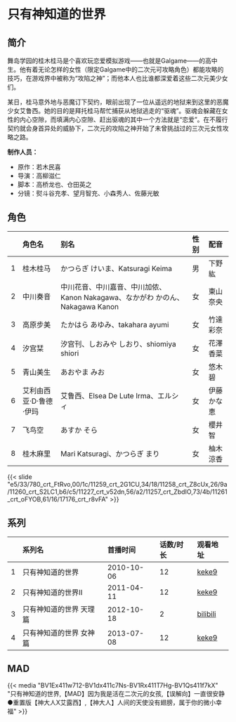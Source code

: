 # 只有神知道的世界


## 简介

舞岛学园的桂木桂马是个喜欢玩恋爱模拟游戏——也就是Galgame——的高中生。他有着无论怎样的女性（限定Galgame中的二次元可攻略角色）都能攻略的技巧，在游戏界中被称为“攻陷之神”；而他本人也比谁都深爱着这些二次元美少女们。

某日，桂马意外地与恶魔订下契约，眼前出现了一位从遥远的地狱来到这里的恶魔少女艾鲁西。她的目的是拜托桂马帮忙捕获从地狱逃走的“驱魂”。驱魂会躲藏在女性的内心空隙，而填满内心空隙、赶出驱魂的其中一个方法就是“恋爱”。在不履行契约就会身首异处的威胁下，二次元的攻陷之神开始了未曾挑战过的三次元女性攻略之路。

**制作人员：**
- 原作：若木民喜
- 导演：高柳滋仁
- 脚本：高桥龙也、仓田英之
- 分镜：熨斗谷充孝、望月智充、小森秀人、佐藤光敏

## 角色

|     |   角色名   |   别名  | 性别 |  配音  |
|:--- |:------  |:----      |:---  |:--   |
| 1 | 桂木桂马 | かつらぎ けいま、Katsuragi Keima | 男 | 下野紘 |
| 2 | 中川奏音 | 中川花音、中川嘉音、中川加侬、Kanon Nakagawa、なかがわ かのん、Nakagawa Kanon | 女 | 東山奈央 |
| 3 | 高原步美 | たかはら あゆみ、takahara ayumi | 女 | 竹達彩奈 |
| 4 | 汐宫栞 | 汐宫刊、しおみや しおり、shiomiya shiori | 女 | 花澤香菜 |
| 5 | 青山美生 | あおやま みお | 女 | 悠木碧 |
| 6 | 艾利由西亚·D·鲁德·伊玛 | 艾鲁西、Elsea De Lute Irma、エルシィ | 女 | 伊藤かな恵 |
| 7 | 飞鸟空 | あすか そら | 女 | 櫻井智 |
| 8 | 桂木麻里 | Mari Katsuragi、かつらぎ まり | 女 | 柚木涼香 |

{{< slide "e5/33/780_crt_FtRvo,00/1c/11259_crt_2G1CU,34/18/11258_crt_Z8cUx,26/9a/11260_crt_S2LC1,b6/c5/11227_crt_v52dn,56/a2/11257_crt_ZbdIO,73/4b/11261_crt_oFYOB,61/16/17176_crt_r8vFA" >}}

## 系列

|     | 系列名          | 首播时间       | 话数/时长 | 观看地址                                                     |
| :-- | :----------- | :--------- | :---- | :------------------------------------------------------- |
| 1   | 只有神知道的世界     | 2010-10-06 | 12    | [keke9](https://www.keke9.app/play/22423-4-169243.html)  |
| 2   | 只有神知道的世界II   | 2011-04-11 | 12    | [keke9](https://www.keke9.app/play/22422-4-169231.html)  |
| 3   | 只有神知道的世界 天理篇 | 2012-10-18 | 2     | [bilibili](https://www.bilibili.com/video/BV12s41157JV)  |
| 4   | 只有神知道的世界 女神篇 | 2013-07-08 | 12    | [keke9](https://www.keke9.app/play/168061-2-342764.html) |

## MAD

{{< media  "BV1Ex411w712-BV1dx411c7Ns-BV1Rx411T7Hg-BV1Qs411f7kX" 
"只有神知道的世界,【MAD】因为我是活在二次元的女孩,【误解向】一直很安静●重置版【神大人X艾露西】,【神大人】人间的天使没有翅膀，属于你的微小幸福" >}}


